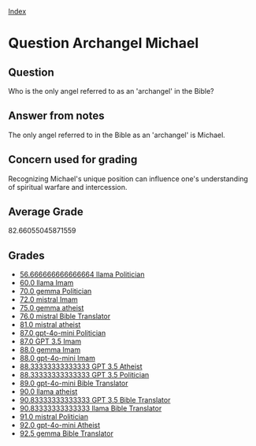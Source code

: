 
[Index](../../index.md)
# Question Archangel Michael
## Question
Who is the only angel referred to as an 'archangel' in the Bible?

## Answer from notes
The only angel referred to in the Bible as an 'archangel' is Michael.

## Concern used for grading
Recognizing Michael's unique position can influence one's understanding of spiritual warfare and intercession.

## Average Grade
82.66055045871559

## Grades
 * [56.666666666666664 llama Politician](../answers/llama_Politician/Archangel_Michael.md)
 * [60.0 llama Imam](../answers/llama_Imam/Archangel_Michael.md)
 * [70.0 gemma Politician](../answers/gemma_Politician/Archangel_Michael.md)
 * [72.0 mistral Imam](../answers/mistral_Imam/Archangel_Michael.md)
 * [75.0 gemma atheist](../answers/gemma_atheist/Archangel_Michael.md)
 * [76.0 mistral Bible Translator](../answers/mistral_Bible_Translator/Archangel_Michael.md)
 * [81.0 mistral atheist](../answers/mistral_atheist/Archangel_Michael.md)
 * [87.0 gpt-4o-mini Politician](../answers/gpt-4o-mini_Politician/Archangel_Michael.md)
 * [87.0 GPT 3.5 Imam](../answers/GPT_3.5_Imam/Archangel_Michael.md)
 * [88.0 gemma Imam](../answers/gemma_Imam/Archangel_Michael.md)
 * [88.0 gpt-4o-mini Imam](../answers/gpt-4o-mini_Imam/Archangel_Michael.md)
 * [88.33333333333333 GPT 3.5 Atheist](../answers/GPT_3.5_Atheist/Archangel_Michael.md)
 * [88.33333333333333 GPT 3.5 Politician](../answers/GPT_3.5_Politician/Archangel_Michael.md)
 * [89.0 gpt-4o-mini Bible Translator](../answers/gpt-4o-mini_Bible_Translator/Archangel_Michael.md)
 * [90.0 llama atheist](../answers/llama_atheist/Archangel_Michael.md)
 * [90.83333333333333 GPT 3.5 Bible Translator](../answers/GPT_3.5_Bible_Translator/Archangel_Michael.md)
 * [90.83333333333333 llama Bible Translator](../answers/llama_Bible_Translator/Archangel_Michael.md)
 * [91.0 mistral Politician](../answers/mistral_Politician/Archangel_Michael.md)
 * [92.0 gpt-4o-mini Atheist](../answers/gpt-4o-mini_Atheist/Archangel_Michael.md)
 * [92.5 gemma Bible Translator](../answers/gemma_Bible_Translator/Archangel_Michael.md)
